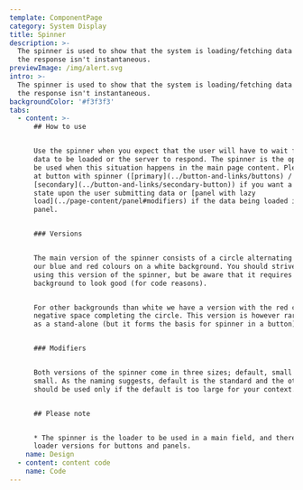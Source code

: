 ```yaml
---
template: ComponentPage
category: System Display
title: Spinner
description: >-
  The spinner is used to show that the system is loading/fetching data and that
  the response isn't instantaneous.
previewImage: /img/alert.svg
intro: >-
  The spinner is used to show that the system is loading/fetching data and that
  the response isn't instantaneous.
backgroundColor: '#f3f3f3'
tabs:
  - content: >-
      ## How to use


      Use the spinner when you expect that the user will have to wait for all
      data to be loaded or the server to respond. The spinner is the option to
      be used when this situation happens in the main page content. Please look
      at button with spinner ([primary](../button-and-links/buttons) /
      [secondary](../button-and-links/secondary-button)) if you want a loading
      state upon the user submitting data or [panel with lazy
      load](../page-content/panel#modifiers) if the data being loaded is in a
      panel. 


      ### Versions


      The main version of the spinner consists of a circle alternating between
      our blue and red colours on a white background. You should strive towards
      using this version of the spinner, but be aware that it requires a white
      background to look good (for code reasons).


      For other backgrounds than white we have a version with the red colour and
      negative space completing the circle. This version is however rarely used
      as a stand-alone (but it forms the basis for spinner in a button).


      ### Modifiers


      Both versions of the spinner come in three sizes; default, small and extra
      small. As the naming suggests, default is the standard and the other two
      should be used only if the default is too large for your context.


      ## Please note


      * The spinner is the loader to be used in a main field, and there are
      loader versions for buttons and panels.
    name: Design
  - content: content code
    name: Code
---
```


